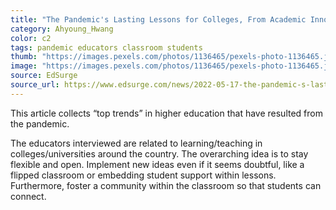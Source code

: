 ```yaml
---
title: "The Pandemic's Lasting Lessons for Colleges, From Academic Innovation Leaders"
category: Ahyoung_Hwang
color: c2
tags: pandemic educators classroom students
thumb: "https://images.pexels.com/photos/1136465/pexels-photo-1136465.jpeg?auto=compress&cs=tinysrgb&w=350"
image: "https://images.pexels.com/photos/1136465/pexels-photo-1136465.jpeg?auto=compress&cs=tinysrgb&w=600"
source: EdSurge
source_url: https://www.edsurge.com/news/2022-05-17-the-pandemic-s-lasting-lessons-for-colleges-from-academic-innovation-leaders
---
```


This article collects “top trends” in higher education that have resulted from the pandemic.
<!--more-->

The educators interviewed are related to learning/teaching in colleges/universities around the country.
The overarching idea is to stay flexible and open.
Implement new ideas even if it seems doubtful, like a flipped classroom or embedding student support within lessons.
Furthermore, foster a community within the classroom so that students can connect.
